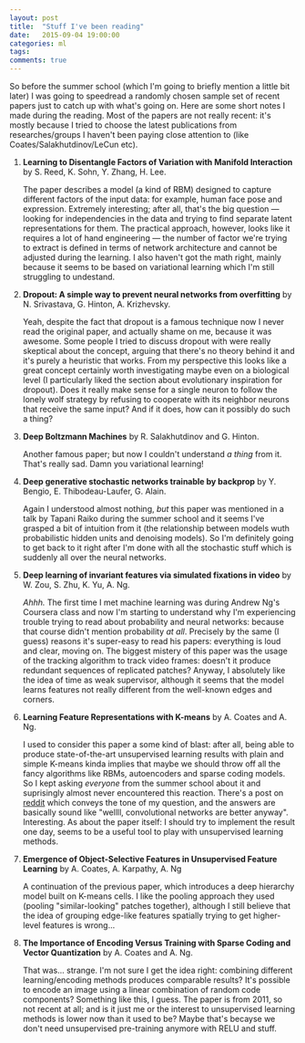 ```yaml
---
layout: post
title:  "Stuff I've been reading"
date:   2015-09-04 19:00:00
categories: ml
tags:
comments: true
---
```


So before the summer school (which I'm going to briefly mention a little bit later) I was going to speedread a randomly chosen sample set of recent papers just to catch up with what's going on. Here are some short notes I made during the reading. Most of the papers are not really recent: it's mostly because I tried to choose the latest publications from researches/groups I haven't been paying close attention to (like Coates/Salakhutdinov/LeCun etc).

1. **Learning to Disentangle Factors of Variation with Manifold Interaction** by S. Reed, K. Sohn, Y. Zhang, H. Lee.

    The paper describes a model (a kind of RBM) designed to capture different factors of the input data: for example, human face pose and expression. Extremely interesting; after all, that's the big question &mdash; looking for independencies in the data and trying to find separate latent representations for them. The practical approach, however, looks like it requires a lot of hand engineering &mdash; the number of factor we're trying to extract is defined in terms of network architecture and cannot be adjusted during the learning. I also haven't got the math right, mainly because it seems to be based on variational learning which I'm still struggling to undestand.

2. **Dropout: A simple way to prevent neural networks from overfitting** by N. Srivastava, G. Hinton, A. Krizhevsky.

    Yeah, despite the fact that dropout is a famous technique now I never read the original paper, and actually shame on me, because it was awesome. Some people I tried to discuss dropout with were really skeptical about the concept, arguing that there's no theory behind it and it's purely a heuristic that works. From my perspective this looks like a great concept certainly worth investigating maybe even on a biological level (I particularly liked the section about evolutionary inspiration for dropout). Does it really make sense for a single neuron to follow the lonely wolf strategy by refusing to cooperate with its neighbor neurons that receive the same input? And if it does, how can it possibly do such a thing?

3. **Deep Boltzmann Machines** by R. Salakhutdinov and G. Hinton.

    Another famous paper; but now I couldn't understand *a thing* from it. That's really sad. Damn you variational learning!

4. **Deep generative stochastic networks trainable by backprop** by Y. Bengio, E. Thibodeau-Laufer, G. Alain.

    Again I understood almost nothing, *but* this paper was mentioned in a talk by Tapani Raiko during the summer school and it seems I've grasped a bit of intuition from it (the relationship between models wuth probabilistic hidden units and denoising models). So I'm definitely going to get back to it right after I'm done with all the stochastic stuff which is suddenly all over the neural networks.

5. **Deep learning of invariant features via simulated fixations in video** by W. Zou, S. Zhu, K. Yu, A. Ng.

    *Ahhh.* The first time I met machine learning was during Andrew Ng's Coursera class and now I'm starting to understand why I'm experiencing trouble trying to read about probability and neural networks: because that course didn't mention probability *at all*. Precisely by the same (I guess) reasons it's super-easy to read his papers: everything is loud and clear, moving on. The biggest mistery of this paper was the usage of the tracking algorithm to track video frames: doesn't it produce redundant sequences of replicated patches? Anyway, I absolutely like the idea of time as weak supervisor, although it seems that the model learns features not really different from the well-known edges and corners.

6. **Learning Feature Representations with K-means** by A. Coates and A. Ng.

    I used to consider this paper a some kind of blast: after all, being able to produce state-of-the-art unsupervised learning results with plain and simple K-means kinda implies that maybe we should throw off all the fancy algorithms like RBMs, autoencoders and sparse coding models. So I kept asking *everyone* from the summer school about it and suprisingly almost never encountered this reaction. There's a post on [reddit](https://www.reddit.com/r/MachineLearning/comments/1rsmlt/whats_wrong_with_kmeans_clustering_compared_to/) which conveys the tone of my question, and the answers are basically sound like "wellll, convolutional networks are better anyway". Interesting. As about the paper itself: I should try to implement the result one day, seems to be a useful tool to play with unsupervised learning methods.

7. **Emergence of Object-Selective Features in Unsupervised Feature Learning** by A. Coates, A. Karpathy, A. Ng

    A continuation of the previous paper, which introduces a deep hierarchy model built on K-means cells. I like the pooling approach they used (pooling "similar-looking" patches together), although I still believe that the idea of grouping edge-like features spatially trying to get higher-level features is wrong...

8. **The Importance of Encoding Versus Training with Sparse Coding and Vector Quantization** by A. Coates and A. Ng.

    That was... strange. I'm not sure I get the idea right: combining different learning/encoding methods produces comparable results? It's possible to encode an image using a linear combination of random code components? Something like this, I guess. The paper is from 2011, so not recent at all; and is it just me or the interest to unsupervised learning methods is lower now than it used to be? Maybe that's becayse we don't need unsupervised pre-training anymore with RELU and stuff.